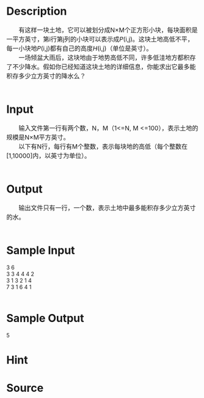 
# Description

<div class="content"><div style="text-indent: 24pt"><span style="font-size: medium">有这样一块土地，它可以被划分成N×M个正方形小块，每块面积是一平方英寸，第i行第j列的小块可以表示成<i>P</i>(i,j)。这块土地高低不平，每一小块地<i>P</i>(i,j)都有自己的高度<i>H</i>(i,j)（单位是英寸）。</span></div>
<div style="text-indent: 24pt"><span style="font-size: medium">一场倾盆大雨后，这块地由于地势高低不同，许多低洼地方都积存了不少降水。假如你已经知道这块土地的详细信息，你能求出它最多能积存多少立方英寸的降水么？</span></div>
<div style="text-indent: 24pt"><span style="font-size: medium"> </span></div></div>

# Input

<div class="content"><div style="text-indent: 24pt"><span style="font-size: medium">输入文件第一行有两个数，N，M（1&lt;=N, M &lt;=100），表示土地的规模是N×M平方英寸。</span></div>
<div style="text-indent: 24pt"><span style="font-size: medium">以下有N行，每行有M个整数，表示每块地的高低（每个整数在[1,10000]内，以英寸为单位）。</span></div>
<div style="text-indent: 24pt"><span style="font-size: medium"> </span></div></div>

# Output

<div class="content"><div style="text-indent: 24pt"><span style="font-size: medium">输出文件只有一行，一个数，表示土地中最多能积存多少立方英寸的水。</span></div>
<div style="text-indent: 24pt"><span style="font-size: medium"> </span></div></div>

# Sample Input

<div class="content"><span class="sampledata">3 6<br/>
3 3 4 4 4 2<br/>
3 1 3 2 1 4<br/>
7 3 1 6 4 1<br/>
 <br/>
</span></div>

# Sample Output

<div class="content"><span class="sampledata">5</span></div>

# Hint

<div class="content"><p></p></div>

# Source

<div class="content"><p><a href="problemset.php?search="></a></p></div>

